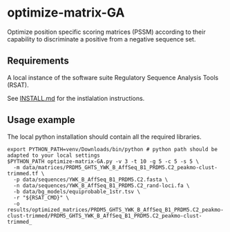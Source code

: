 # optimize-matrix-GA

Optimize position specific scoring matrices (PSSM) according to their capability to discriminate a positive from a negative 
sequence set. 

## Requirements

A local instance of the software suite  Regulatory Sequence Analysis Tools (RSAT). 

See [INSTALL.md](INSTALL.md) for the instlalation instructions. 

## Usage example

The local python installation should contain all the required libraries. 

```
export PYTHON_PATH=venv/Downloads/bin/python # python path should be adapted to your local settings
$PYTHON_PATH optimize-matrix-GA.py -v 3 -t 10 -g 5 -c 5 -s 5 \
  -m data/matrices/PRDM5_GHTS_YWK_B_AffSeq_B1_PRDM5.C2_peakmo-clust-trimmed.tf \
  -p data/sequences/YWK_B_AffSeq_B1_PRDM5.C2.fasta \
  -n data/sequences/YWK_B_AffSeq_B1_PRDM5.C2_rand-loci.fa \
  -b data/bg_models/equiprobable_1str.tsv \
  -r "${RSAT_CMD}" \
  -o results/optimized_matrices/PRDM5_GHTS_YWK_B_AffSeq_B1_PRDM5.C2_peakmo-clust-trimmed/PRDM5_GHTS_YWK_B_AffSeq_B1_PRDM5.C2_peakmo-clust-trimmed_
```

